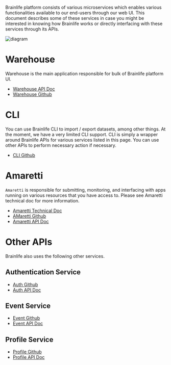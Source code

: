 Brainlife platform consists of various microservices which enables various functionalities available to our end-users through our web UI. This document describes some of these services in case you might be interested in knowing how Brainlife works or directly interfacing with these services through its APIs.

![diagram](https://docs.google.com/drawings/d/e/2PACX-1vSbxpvxhckYT5rUJReexZdbaL4xZpMDiebDP-yQAxrcy1VwKCAHYQQTWE8mMQ4lBgQg9qpcZcZmaEr1/pub?w=960&amp;h=551)

# Warehouse

Warehouse is the main application responsible for bulk of Brainlife platform UI.

* [Warehouse API Doc](https://brain-life.github.io/warehouse/apidoc)
* [Warehouse Github](https://github.com/brain-life/warehouse)

# CLI

You can use Brainlife CLI to import / export datasets, among other things. At the moment, we have a very limited CLI support. CLI is simply a wrapper around Brainlife APIs for various services listed in this page. You can use other APIs to perform necessary action if necessary.

* [CLI Github](https://github.com/brain-life/cli)

# Amaretti

`Amaretti` is responsible for submitting, monitoring, and interfacing with apps running on various resources that you have access to. Please see Amaretti technical doc for more information.

* [Amaretti Technical Doc](https://brain-life.github.io/amaretti/)
* [AMaretti Github](https://github.com/brain-life/amaretti)
* [Amaretti API Doc](https://brain-life.github.io/amaretti/apidoc)

# Other APIs

Brainlife also uses the following other services. 


## Authentication Service

* [Auth Github](https://github.com/soichih/auth)
* [Auth API Doc](http://soichi.us/auth/apidoc/)

## Event Service

* [Event Github](https://github.com/soichih/event)
* [Event API Doc](http://soichi.us/event/apidoc/)

## Profile Service

* [Profile Github](https://github.com/soichih/profile)
* [Profile API Doc](http://soichi.us/profile/apidoc/)
